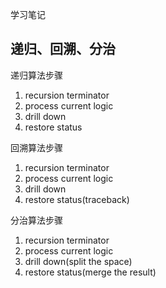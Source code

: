 学习笔记

## 递归、回溯、分治

递归算法步骤
1. recursion terminator
2. process current logic
3. drill down
4. restore status

回溯算法步骤
1. recursion terminator
2. process current logic
3. drill down
4. restore status(traceback)


分治算法步骤
1. recursion terminator
2. process current logic
3. drill down(split the space)
4. restore status(merge the result)
